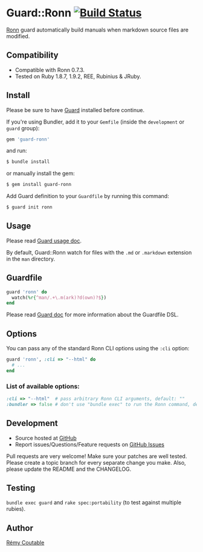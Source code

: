 # Guard::Ronn [![Build Status](https://secure.travis-ci.org/guard/guard-ronn.png)](http://travis-ci.org/guard/guard-ronn)

[Ronn](https://github.com/rtomayko/ronn) guard automatically build manuals when markdown source files are modified.

## Compatibility

* Compatible with Ronn 0.7.3.
* Tested on Ruby 1.8.7, 1.9.2, REE, Rubinius & JRuby.

## Install

Please be sure to have [Guard](https://github.com/guard/guard) installed before continue.

If you're using Bundler, add it to your `Gemfile` (inside the `development` or `guard` group):

```ruby
gem 'guard-ronn'
```

and run:

```bash
$ bundle install
```

or manually install the gem:

```bash
$ gem install guard-ronn
```

Add Guard definition to your `Guardfile` by running this command:

```bash
$ guard init ronn
```

Usage
-----

Please read [Guard usage doc](https://github.com/guard/guard#readme).

By default, Guard::Ronn watch for files with the `.md` or `.markdown` extension in the `man` directory.

Guardfile
---------

``` ruby
guard 'ronn' do
  watch(%r{^man/.+\.m(ark)?d(own)?$})
end
```

Please read [Guard doc](https://github.com/guard/guard#readme) for more information about the Guardfile DSL.

Options
-------

You can pass any of the standard Ronn CLI options using the `:cli` option:

``` ruby
guard 'ronn', :cli => "--html" do
  # ...
end
```

### List of available options:

``` ruby
:cli => "--html"  # pass arbitrary Ronn CLI arguments, default: ""
:bundler => false # don't use "bundle exec" to run the Ronn command, default: true
```

Development
-----------

* Source hosted at [GitHub](https://github.com/guard/guard-ronn)
* Report issues/Questions/Feature requests on [GitHub Issues](https://github.com/guard/guard-ronn/issues)

Pull requests are very welcome! Make sure your patches are well tested. Please create a topic branch for every separate change you make. Also, please update the README and the CHANGELOG.

Testing
-------

`bundle exec guard` and `rake spec:portability` (to test against multiple rubies).

Author
------

[Rémy Coutable](https://github.com/rymai)
